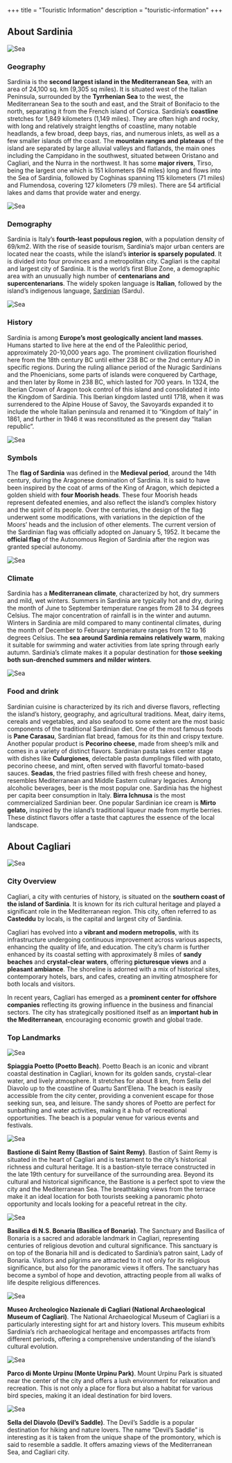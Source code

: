 +++
title = "Touristic Information"
description = "touristic-information"
+++

## About Sardinia

![Sea](/2025/img/touristic/sea.png)

### Geography
Sardinia is the **second largest island in the Mediterranean Sea**, with an area of 24,100 sq. km (9,305 sq miles). It is situated 
west of the Italian Peninsula, surrounded by the **Tyrrhenian Sea** to the west, the Mediterranean Sea to the south and east, and the Strait 
of Bonifacio to the north, separating it from the French island of Corsica. Sardinia’s **coastline** stretches for 1,849 kilometers (1,149 miles). 
They are often high and rocky, with long and relatively straight lengths of coastline, many notable headlands, a few broad, deep bays, rias, 
and numerous inlets, as well as a few smaller islands off the coast. The **mountain ranges and plateaus** of the island are separated by large 
alluvial valleys and flatlands, the main ones including the Campidano in the southwest, situated between Oristano and Cagliari, and the Nurra in 
the northwest. It has some **major rivers**, Tirso, being the largest one which is 151 kilometers (94 miles) long and flows into the Sea of Sardinia, 
followed by Coghinas spanning 115 kilometers (71 miles) and Flumendosa, covering 127 kilometers (79 miles). There are 54 artificial lakes and dams 
that provide water and energy.

![Sea](/2025/img/touristic/night.png)

### Demography
Sardinia is Italy’s **fourth-least populous region**, with a population density of 69/km2. With the rise of seaside tourism, Sardinia’s major 
urban centers are located near the coasts, while the island’s **interior is sparsely populated**. It is divided into four provinces and a 
metropolitan city. Cagliari is the capital and largest city of Sardinia. It is the world’s first Blue Zone, a demographic area with an unusually 
high number of **centenarians and supercentenarians**. The widely spoken language is **Italian**, followed by the island’s indigenous language, 
[Sardinian](https://en.wikipedia.org/wiki/Sardinian_language) (Sardu).

![Sea](/2025/img/touristic/nuraghe.png)

### History

Sardinia is among **Europe’s most geologically ancient land masses**. Humans started to live here at the end of the Paleolithic period, 
approximately 20-10,000 years ago. The prominent civilization flourished here from the 18th century BC until either 238 BC or the 2nd century 
AD in specific regions. During the ruling alliance period of the Nuragic Sardinians and the Phoenicians, some parts of islands were conquered by 
Carthage, and then later by Rome in 238 BC, which lasted for 700 years. In 1324, the Iberian Crown of Aragon took control of this island and 
consolidated it into the Kingdom of Sardinia. This Iberian kingdom lasted until 1718, when it was surrendered to the Alpine House of Savoy, the 
Savoyards expanded it to include the whole Italian peninsula and renamed it to “Kingdom of Italy” in 1861, and further in 1946 it was reconstituted 
as the present day “Italian republic”.

![Sea](/2025/img/touristic/flag.png)

### Symbols

The **flag of Sardinia** was defined in the **Medieval period**, around the 14th century, during the Aragonese domination of Sardinia. 
It is said to have been inspired by the coat of arms of the King of Aragon, which depicted a golden shield with **four Moorish heads**. These four 
Moorish heads represent defeated enemies, and also reflect the island’s complex history and the spirit of its people. Over the centuries, 
the design of the flag underwent some modifications, with variations in the depiction of the Moors’ heads and the inclusion of other elements. 
The current version of the Sardinian flag was officially adopted on January 5, 1952. It became the **official flag** of the Autonomous Region of 
Sardinia after the region was granted special autonomy.

![Sea](/2025/img/touristic/pandizucchero.png)

### Climate

Sardinia has a **Mediterranean climate**, characterized by hot, dry summers and mild, wet winters. Summers in Sardinia are typically hot and dry, 
during the month of June to September temperature ranges from 28 to 34 degrees Celsius. The major concentration of rainfall is in the winter and 
autumn. Winters in Sardinia are mild compared to many continental climates, during the month of December to February temperature ranges from 12 to 
16 degrees Celsius. The **sea around Sardinia remains relatively warm**, making it suitable for swimming and water activities from late spring 
through early autumn. Sardinia’s climate makes it a popular destination for **those seeking both sun-drenched summers and milder winters**.

![Sea](/2025/img/touristic/wine.png)

### Food and drink

Sardinian cuisine is characterized by its rich and diverse flavors, reflecting the island’s history, geography, and agricultural traditions. 
Meat, dairy items, cereals and vegetables, and also seafood to some extent are the most basic components of the traditional Sardinian diet. 
One of the most famous foods is **Pane Carasau**, Sardinian flat bread, famous for its thin and crispy texture. Another popular product is 
**Pecorino cheese**, made from sheep’s milk and comes in a variety of distinct flavors. Sardinian pasta takes center stage with dishes like 
**Culurgiones**, delectable pasta dumplings filled with potato, pecorino cheese, and mint, often served with flavorful tomato-based sauces. 
**Seadas**, the fried pastries filled with fresh cheese and honey, resembles Mediterranean and Middle Eastern culinary legacies. 
Among alcoholic beverages, beer is the most popular one. Sardinia has the highest per capita beer consumption in Italy. **Birra Ichnusa** is 
the most commercialized Sardinian beer. One popular Sardinian ice cream is **Mirto gelato,** inspired by the island’s traditional liqueur made 
from myrtle berries. These distinct flavors offer a taste that captures the essence of the local landscape.

## About Cagliari

![Sea](/2025/img/touristic/landscape.png)

### City Overview
Cagliari, a city with centuries of history, is situated on the **southern coast of the island of Sardinia**. It is known for its rich cultural 
heritage and played a significant role in the Mediterranean region. This city, often referred to as **Casteddu** by locals, is the capital and 
largest city of Sardinia.

Cagliari has evolved into a **vibrant and modern metropolis**, with its infrastructure undergoing continuous improvement across various aspects, 
enhancing the quality of life, and education. The city’s charm is further enhanced by its coastal setting with approximately 8 miles of **sandy 
beaches** and **crystal-clear waters**, offering **picturesque views** and a **pleasant ambiance**. The shoreline is adorned with a mix of 
historical sites, contemporary hotels, bars, and cafes, creating an inviting atmosphere for both locals and visitors.

In recent years, Cagliari has emerged as a **prominent center for offshore companies** reflecting its growing influence in the business and financial 
sectors. The city has strategically positioned itself as an **important hub in the Mediterranean**, encouraging economic growth and global trade.

### Top Landmarks

![Sea](/2025/img/touristic/poetto.png)

**Spiaggia Poetto (Poetto Beach)**. Poetto Beach is an iconic and vibrant coastal destination in Cagliari, known for its golden sands, crystal-clear water, and lively atmosphere. It stretches for about 8 km, from Sella del Diavolo up to the coastline of Quartu Sant’Elena. The beach is easily accessible from the city center, providing a convenient escape for those seeking sun, sea, and leisure. The sandy shores of Poetto are perfect for sunbathing and water activities, making it a hub of recreational opportunities. The beach is a popular venue for various events and festivals.

![Sea](/2025/img/touristic/bastion.jpg)

**Bastione di Saint Remy (Bastion of Saint Remy)**. Bastion of Saint Remy is situated in the heart of Cagliari and is testament to the city’s historical richness and cultural heritage. It is a bastion-style terrace constructed in the late 19th century for surveillance of the surrounding area. Beyond its cultural and historical significance, the Bastione is a perfect spot to view the city and the Mediterranean Sea. The breathtaking views from the terrace make it an ideal location for both tourists seeking a panoramic photo opportunity and locals looking for a peaceful retreat in the city.

![Sea](/2025/img/touristic/basilica.png)

**Basilica di N.S. Bonaria (Basilica of Bonaria)**. The Sanctuary and Basilica of Bonaria is a sacred and adorable landmark in Cagliari, representing centuries of religious devotion and cultural significance. This sanctuary is on top of the Bonaria hill and is dedicated to Sardinia’s patron saint, Lady of Bonaria. Visitors and pilgrims are attracted to it not only for its religious significance, but also for the panoramic views it offers. The sanctuary has become a symbol of hope and devotion, attracting people from all walks of life despite religious differences.

![Sea](/2025/img/touristic/museo.png)

**Museo Archeologico Nazionale di Cagliari (National Archaeological Museum of Cagliari)**. The National Archaeological Museum of Cagliari is a particularly interesting sight for art and history lovers. This museum exhibits Sardinia’s rich archaeological heritage and encompasses artifacts from different periods, offering a comprehensive understanding of the island’s cultural evolution.

![Sea](/2025/img/touristic/parco.png)

**Parco di Monte Urpinu (Monte Urpinu Park)**. Mount Urpinu Park is situated near the center of the city and offers a lush environment for relaxation and recreation. This is not only a place for flora but also a habitat for various bird species, making it an ideal destination for bird lovers.

![Sea](/2025/img/touristic/sella.png)

**Sella del Diavolo (Devil’s Saddle)**. The Devil’s Saddle is a popular destination for hiking and nature lovers. The name “Devil’s Saddle” is interesting as it is taken from the unique shape of the promontory, which is said to resemble a saddle. It offers amazing views of the Mediterranean Sea, and Cagliari city.